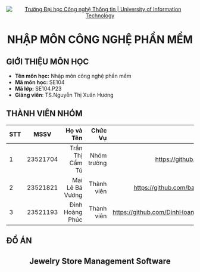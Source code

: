 <!-- Banner -->
<p align='center'>
  <a href=https://www.uit.edu.vn/" title="Trường Đại học Công nghệ Thông tin" style="border: none;">
     <img src="https://i.imgur.com/WmMnSRt.png" alt="Trường Đại học Công nghệ Thông tin | University of Information Technology">
  </a>
</p>

<h1 align="center"><b>NHẬP MÔN CÔNG NGHỆ PHẦN MỀM</b></h>

## GIỚI THIỆU MÔN HỌC
* **Tên môn học:** Nhập môn công nghệ phần mềm
* **Mã môn học:** SE104
* **Mã lớp:** SE104.P23
* **Giảng viên**: TS.Nguyễn Thị Xuân Hương

## THÀNH VIÊN NHÓM
|STT| MSSV      | Họ và Tên       |Chức Vụ    | Github                                                  | Email                   |
|---|:---------:| ---------------:|----------:|--------------------------------------------------------:|-------------------------:
| 1 | 23521704  | Trần Thị Cẩm Tú |Nhóm trưởng| https://github.com/TuTTC |23521704@gm.uit.edu.vn   |
| 2 | 23521821  | Mai Lê Bá Vương |Thành viên|https://github.com/bavuong2005 |23521821@gm.uit.edu.vn  |
| 3 | 23521193  | Đinh Hoàng Phúc |Thành viên|https://github.com/DinhHoangPhuc3010 |23521193@gm.uit.edu.vn  |
## ĐỒ ÁN
<h2 align="center"><b>Jewelry Store Management Software</b></h>

